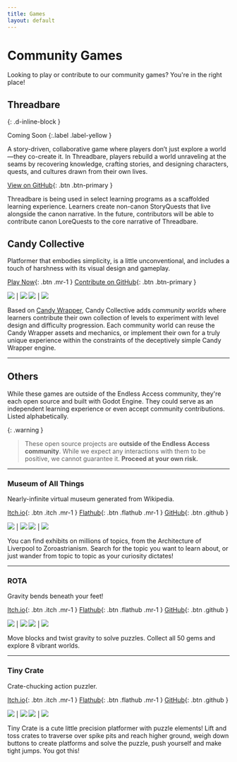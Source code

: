 ```yaml
---
title: Games
layout: default
---
```


# Community Games

Looking to play or contribute to our community games? You're in the right place!

## Threadbare
{: .d-inline-block }

Coming Soon
{:.label .label-yellow }

A story-driven, collaborative game where players don’t just explore a world—they co-create it. In Threadbare, players rebuild a world unraveling at the seams by recovering knowledge, crafting stories, and designing characters, quests, and cultures drawn from their own lives.

<!--
[Play Now](https://endlessm.github.io/threadbare/){: .btn .mr-1 }
-->
[View on GitHub](https://github.com/endlessm/threadbare){: .btn .btn-primary }

Threadbare is being used in select learning programs as a scaffolded learning experience. Learners create non-canon StoryQuests that live alongside the canon narrative. In the future, contributors will be able to contribute canon LoreQuests to the core narrative of Threadbare.

## Candy Collective

Platformer that embodies simplicity, is a little unconventional, and includes a touch of harshness with its visual design and gameplay.

[Play Now](https://endlessm.github.io/candy-collective/){: .btn .mr-1 }
[Contribute on GitHub](https://github.com/endlessm/candy-collective){: .btn .btn-primary }

![](../assets/images/games/candy-collective/title.png)     | ![](../assets/images/games/candy-collective/candy-wrapper.png)
![](../assets/images/games/candy-collective/community.png) | ![](../assets/images/games/candy-collective/world-1.png)

Based on [Candy Wrapper](https://github.com/HarmonyHoney/CandyWrapper), Candy Collective adds _community worlds_ where learners contribute their own collection of levels to experiment with level design and difficulty progression. Each community world can reuse the Candy Wrapper assets and mechanics, or implement their own for a truly unique experience within the constraints of the deceptively simple Candy Wrapper engine.

---

## Others

While these games are outside of the Endless Access community, they're each open source and built with Godot Engine. They could serve as an independent learning experience or even accept community contributions. Listed alphabetically.

{: .warning }
>These open source projects are **outside of the Endless Access community**. While we expect any interactions with them to be positive, we cannot guarantee it. **Proceed at your own risk.**

---

### Museum of All Things

Nearly-infinite virtual museum generated from Wikipedia.

[Itch.io](https://mayeclair.itch.io/museum-of-all-things){: .btn .itch .mr-1 }
[Flathub](https://flathub.org/apps/as.may.moat){: .btn .flathub .mr-1 }
[GitHub](https://github.com/m4ym4y/museum-of-all-things){: .btn .github }

![](../assets/images/games/moat/1.png) | ![](../assets/images/games/moat/2.png)
![](../assets/images/games/moat/3.png) | ![](../assets/images/games/moat/4.png)

You can find exhibits on millions of topics, from the Architecture of Liverpool to Zoroastrianism. Search for the topic you want to learn about, or just wander from topic to topic as your curiosity dictates!

---

### ROTA

Gravity bends beneath your feet!

[Itch.io](https://hhoneysoftware.itch.io/rota){: .btn .itch .mr-1 }
[Flathub](https://flathub.org/apps/net.hhoney.rota){: .btn .flathub .mr-1 }
[GitHub](https://github.com/HarmonyHoney/ROTA){: .btn .github }

![](../assets/images/games/rota/1.png) | ![](../assets/images/games/rota/2.png)
![](../assets/images/games/rota/3.png) | ![](../assets/images/games/rota/4.png)

Move blocks and twist gravity to solve puzzles. Collect all 50 gems and explore 8 vibrant worlds.

---

### Tiny Crate

Crate-chucking action puzzler.

[Itch.io](https://hhoneysoftware.itch.io/tinycrate){: .btn .itch .mr-1 }
[Flathub](https://flathub.org/apps/net.hhoney.tinycrate){: .btn .flathub .mr-1 }
[GitHub](https://github.com/HarmonyHoney/tiny_crate){: .btn .github }

![](../assets/images/games/tiny-crate/1.png) | ![](../assets/images/games/tiny-crate/2.png)
![](../assets/images/games/tiny-crate/3.png) | ![](../assets/images/games/tiny-crate/4.png)

Tiny Crate is a cute little precision platformer with puzzle elements! Lift and toss crates to traverse over spike pits and reach higher ground, weigh down buttons to create platforms and solve the puzzle, push yourself and make tight jumps. You got this!
